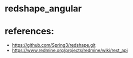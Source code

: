 # redshape_angular

# references:
- https://github.com/Spring3/redshape.git
- https://www.redmine.org/projects/redmine/wiki/rest_api
